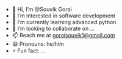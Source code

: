 - 👋 Hi, I’m @Souvik Gorai 
- 👀 I’m interested in software development 
- 🌱 I’m currently learning advanced python 
- 💞️ I’m looking to collaborate on ...
- 📫 Reach me at goraisouvik1@gmail.com
- 😄 Pronouns: he/him
- ⚡ Fun fact: ...

<!---
SG2612/SG2612 is a ✨ special ✨ repository because its `README.md` (this file) appears on your GitHub profile.
You can click the Preview link to take a look at your changes.
--->
